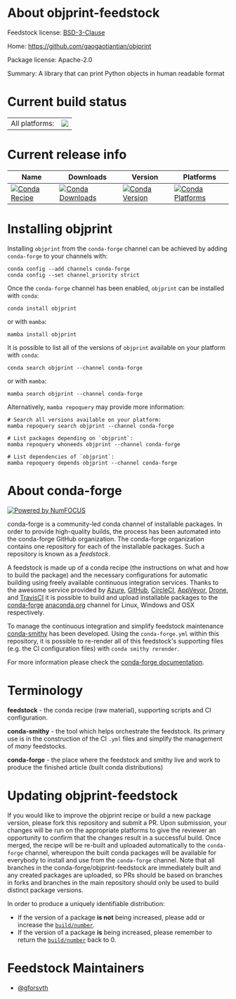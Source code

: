 About objprint-feedstock
========================

Feedstock license: [BSD-3-Clause](https://github.com/conda-forge/objprint-feedstock/blob/main/LICENSE.txt)

Home: https://github.com/gaogaotiantian/objprint

Package license: Apache-2.0

Summary: A library that can print Python objects in human readable format

Current build status
====================


<table><tr><td>All platforms:</td>
    <td>
      <a href="https://dev.azure.com/conda-forge/feedstock-builds/_build/latest?definitionId=14355&branchName=main">
        <img src="https://dev.azure.com/conda-forge/feedstock-builds/_apis/build/status/objprint-feedstock?branchName=main">
      </a>
    </td>
  </tr>
</table>

Current release info
====================

| Name | Downloads | Version | Platforms |
| --- | --- | --- | --- |
| [![Conda Recipe](https://img.shields.io/badge/recipe-objprint-green.svg)](https://anaconda.org/conda-forge/objprint) | [![Conda Downloads](https://img.shields.io/conda/dn/conda-forge/objprint.svg)](https://anaconda.org/conda-forge/objprint) | [![Conda Version](https://img.shields.io/conda/vn/conda-forge/objprint.svg)](https://anaconda.org/conda-forge/objprint) | [![Conda Platforms](https://img.shields.io/conda/pn/conda-forge/objprint.svg)](https://anaconda.org/conda-forge/objprint) |

Installing objprint
===================

Installing `objprint` from the `conda-forge` channel can be achieved by adding `conda-forge` to your channels with:

```
conda config --add channels conda-forge
conda config --set channel_priority strict
```

Once the `conda-forge` channel has been enabled, `objprint` can be installed with `conda`:

```
conda install objprint
```

or with `mamba`:

```
mamba install objprint
```

It is possible to list all of the versions of `objprint` available on your platform with `conda`:

```
conda search objprint --channel conda-forge
```

or with `mamba`:

```
mamba search objprint --channel conda-forge
```

Alternatively, `mamba repoquery` may provide more information:

```
# Search all versions available on your platform:
mamba repoquery search objprint --channel conda-forge

# List packages depending on `objprint`:
mamba repoquery whoneeds objprint --channel conda-forge

# List dependencies of `objprint`:
mamba repoquery depends objprint --channel conda-forge
```


About conda-forge
=================

[![Powered by
NumFOCUS](https://img.shields.io/badge/powered%20by-NumFOCUS-orange.svg?style=flat&colorA=E1523D&colorB=007D8A)](https://numfocus.org)

conda-forge is a community-led conda channel of installable packages.
In order to provide high-quality builds, the process has been automated into the
conda-forge GitHub organization. The conda-forge organization contains one repository
for each of the installable packages. Such a repository is known as a *feedstock*.

A feedstock is made up of a conda recipe (the instructions on what and how to build
the package) and the necessary configurations for automatic building using freely
available continuous integration services. Thanks to the awesome service provided by
[Azure](https://azure.microsoft.com/en-us/services/devops/), [GitHub](https://github.com/),
[CircleCI](https://circleci.com/), [AppVeyor](https://www.appveyor.com/),
[Drone](https://cloud.drone.io/welcome), and [TravisCI](https://travis-ci.com/)
it is possible to build and upload installable packages to the
[conda-forge](https://anaconda.org/conda-forge) [anaconda.org](https://anaconda.org/)
channel for Linux, Windows and OSX respectively.

To manage the continuous integration and simplify feedstock maintenance
[conda-smithy](https://github.com/conda-forge/conda-smithy) has been developed.
Using the ``conda-forge.yml`` within this repository, it is possible to re-render all of
this feedstock's supporting files (e.g. the CI configuration files) with ``conda smithy rerender``.

For more information please check the [conda-forge documentation](https://conda-forge.org/docs/).

Terminology
===========

**feedstock** - the conda recipe (raw material), supporting scripts and CI configuration.

**conda-smithy** - the tool which helps orchestrate the feedstock.
                   Its primary use is in the construction of the CI ``.yml`` files
                   and simplify the management of *many* feedstocks.

**conda-forge** - the place where the feedstock and smithy live and work to
                  produce the finished article (built conda distributions)


Updating objprint-feedstock
===========================

If you would like to improve the objprint recipe or build a new
package version, please fork this repository and submit a PR. Upon submission,
your changes will be run on the appropriate platforms to give the reviewer an
opportunity to confirm that the changes result in a successful build. Once
merged, the recipe will be re-built and uploaded automatically to the
`conda-forge` channel, whereupon the built conda packages will be available for
everybody to install and use from the `conda-forge` channel.
Note that all branches in the conda-forge/objprint-feedstock are
immediately built and any created packages are uploaded, so PRs should be based
on branches in forks and branches in the main repository should only be used to
build distinct package versions.

In order to produce a uniquely identifiable distribution:
 * If the version of a package **is not** being increased, please add or increase
   the [``build/number``](https://docs.conda.io/projects/conda-build/en/latest/resources/define-metadata.html#build-number-and-string).
 * If the version of a package **is** being increased, please remember to return
   the [``build/number``](https://docs.conda.io/projects/conda-build/en/latest/resources/define-metadata.html#build-number-and-string)
   back to 0.

Feedstock Maintainers
=====================

* [@gforsyth](https://github.com/gforsyth/)


